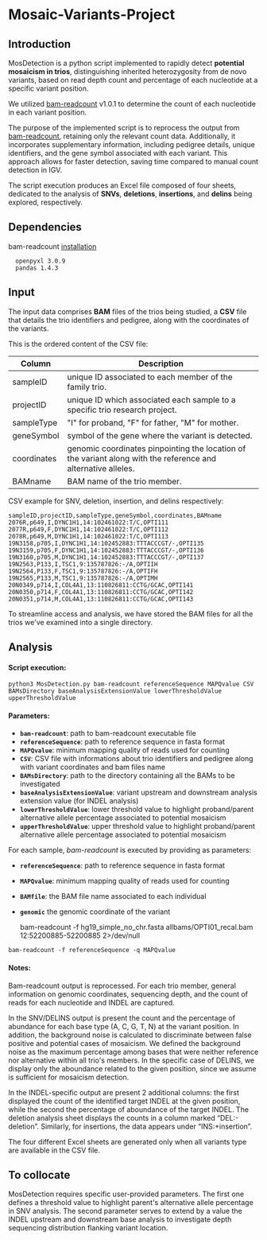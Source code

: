 # Mosaic-Variants-Project

## Introduction 
MosDetection is a python script implemented to rapidly detect **potential mosaicism in trios**, distinguishing inherited heterozygosity from de novo variants, based on read depth count and percentage of each nucleotide at a specific variant position.

We utilized [bam-readcount](https://github.com/genome/bam-readcount?tab=readme-ov-file) v1.0.1 to determine the count of each nucleotide in each variant position.

The purpose of the implemented script is to reprocess the output from [bam-readcount](https://github.com/genome/bam-readcount?tab=readme-ov-file), retaining only the relevant count data. Additionally, it incorporates supplementary information, including pedigree details, unique identifiers, and the gene symbol associated with each variant. This approach allows for faster detection, saving time compared to manual count detection in IGV.

The script execution produces an Excel file composed of four sheets, dedicated to the analysis of **SNVs**, **deletions**, **insertions**, and **delins** being explored, respectively. 

## Dependencies

bam-readcount [installation](https://github.com/genome/bam-readcount?tab=readme-ov-file)
```
  openpyxl 3.0.9
  pandas 1.4.3
```

## Input
The input data comprises **BAM** files of the trios being studied, a **CSV** file that details the trio identifiers and pedigree, along with the coordinates of the variants. 

This is the ordered content of the CSV file: 

| Column | Description |
| ------| -----------|
| sampleID   | unique ID associated to each member of the family trio. |
| projectID | unique ID which associated each sample to a specific trio research project. |
| sampleType    | "I" for proband, "F" for father, "M" for mother. |
| geneSymbol | symbol of the gene where the variant is detected. |
| coordinates | genomic coordinates pinpointing the location of the variant along with the reference and alternative alleles. |
| BAMname| BAM name of the trio member. |

CSV example for SNV, deletion, insertion, and delins respectively: 
```
sampleID,projectID,sampleType,geneSymbol,coordinates,BAMname
2076R,p649,I,DYNC1H1,14:102461022:T/C,OPTI111
2077R,p649,F,DYNC1H1,14:102461022:T/C,OPTI112
2078R,p649,M,DYNC1H1,14:102461022:T/C,OPTI113
19N3158,p705,I,DYNC1H1,14:102452883:TTTACCCGT/-,OPTI135
19N3159,p705,F,DYNC1H1,14:102452883:TTTACCCGT/-,OPTI136
19N3160,p705,M,DYNC1H1,14:102452883:TTTACCCGT/-,OPTI137
19N2563,P133,I,TSC1,9:135787826:-/A,OPTIIH
19N2564,P133,F,TSC1,9:135787826:-/A,OPTIFH
19N2565,P133,M,TSC1,9:135787826:-/A,OPTIMH
20N0349,p714,I,COL4A1,13:110826811:CCTG/GCAC,OPTI141
20N0350,p714,F,COL4A1,13:110826811:CCTG/GCAC,OPTI142
20N0351,p714,M,COL4A1,13:110826811:CCTG/GCAC,OPTI143
```

To streamline access and analysis, we have stored the BAM files for all the trios we've examined into a single directory. 

## Analysis 

#### Script execution: 

```
python3 MosDetection.py bam-readcount referenceSequence MAPQvalue CSV BAMsDirectory baseAnalysisExtensionValue lowerThresholdValue upperThresholdValue
```
#### Parameters:
- **`bam-readcount`**: path to bam-readcount executable file 
- **`referenceSequence`**: path to reference sequence in fasta format 
- **`MAPQvalue`**: minimum mapping quality of reads used for counting
- **`CSV`**: CSV file with informations about trio identifiers and pedigree along with variant coordinates and bam files name
- **`BAMsDirectory`**: path to the directory containing all the BAMs to be investigated
- **`baseAnalysisExtensionValue`**: variant upstream and downstream analysis extension value (for INDEL analysis)
- **`lowerThresholdValue`**: lower threshold value to highlight proband/parent alternative allele percentage associated to potential mosaicism
- **`upperThresholdValue`**: upper threshold value to highlight proband/parent alternative allele percentage associated to potential mosaicism

For each sample, _bam-readcount_ is executed by providing as parameters: 
- **`referenceSequence`**: path to reference sequence in fasta format 
- **`MAPQvalue`**: minimum mapping quality of reads used for counting
- **`BAMfile`**: the BAM file name associated to each individual
- **`genomic`** the genomic coordinate of the variant

  bam-readcount -f hg19_simple_no_chr.fasta allbams/OPTI01_recal.bam 12:52200885-52200885 2>/dev/null
  
```
bam-readcount -f referenceSequence -q MAPQvalue
```


#### Notes:
Bam-readcount output is reprocessed. For each trio member, general information on genomic coordinates, sequencing depth, and the count of reads for each nucleotide and INDEL are captured. 

In the SNV/DELINS output is present the count and the percentage of abundance for each base type (A, C, G, T, N) at the variant position. In addition, the background noise is calculated to discriminate between false positive and potential cases of mosaicism.
We defined the background noise as the maximum percentage among bases that were neither reference nor alternative within all trio's members.
In the specific case of DELINS, we display only the aboundance related to the given position, since we assume is sufficient for mosaicism detection. 

In the INDEL-specific output are present 2 additional columns: the first displayed the count of the identified target INDEL at the given position, while the second the percentage of aboundance of the target INDEL. The deletion analysis sheet displays the counts in a column marked “DEL:-deletion”. Similarly, for insertions, the data appears under “INS:+insertion”. 

The four different Excel sheets are generated only when all variants type are available in the CSV file. 














## To collocate
MosDetection requires specific user-provided parameters. The first one defines a threshold value to highlight parent's alternative allele percentage in SNV analysis. The second parameter serves to extend by a value the INDEL upstream and downstream base analysis to investigate depth sequencing distribution flanking variant location.
